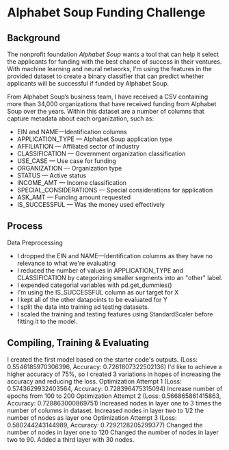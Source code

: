 # Alphabet Soup Funding Challenge 


## Background 
The nonprofit foundation <i>Alphabet Soup</i> wants a tool that can help it select the applicants for funding with the best chance of success in their ventures. With machine learning and neural networks, I'm using the features in the provided dataset to create a binary classifier that can predict whether applicants will be successful if funded by Alphabet Soup.

From Alphabet Soup’s business team, I have received a CSV containing more than 34,000 organizations that have received funding from Alphabet Soup over the years. Within this dataset are a number of columns that capture metadata about each organization, such as:

- EIN and NAME—Identification columns
- APPLICATION_TYPE — Alphabet Soup application type
- AFFILIATION — Affiliated sector of industry
- CLASSIFICATION — Government organization classification
- USE_CASE — Use case for funding
- ORGANIZATION — Organization type
- STATUS — Active status
- INCOME_AMT — Income classification
- SPECIAL_CONSIDERATIONS — Special considerations for application
- ASK_AMT — Funding amount requested
- IS_SUCCESSFUL — Was the money used effectively

## Process

Data Preprocessing

- I dropped the EIN and NAME—Identification columns as they have no relevance to what we're evaluating
- I reduced the number of values in APPLICATION_TYPE and CLASSIFICATION by categorizing smaller segments into an "other" label.
- I expended categorial variables with pd.get_dummies()
- I'm using the IS_SUCCESSFUL column as our target for X
- I kept all of the other datapoints to be evaluated for Y
- I split the data into training ad testing datasets.
- I scaled the training and testing features using StandardScaler before fitting it to the model.

## Compiling, Training & Evaluating

I created the first model based on the starter code's outputs. (Loss: 0.5546185970306396, Accuracy: 0.7261807322502136)
I'd like to achieve a higher accuracy of 75%, so I created 3 variations in hopes of increasing the accuracy and reducing the loss.
Optimization Attempt 1 (Loss: 0.5743629932403564, Accuracy: 0.728396475315094)
Increase number of epochs from 100 to 200
Optimization Attempt 2 (Loss: 0.566865861415863, Accuracy: 0.728863000869751)
Increased nodes in layer one to 3 times the number of columns in dataset.
Increased nodes in layer two to 1/2 the number of nodes as layer one
Optimization Attempt 3 (Loss: 0.580244243144989, Accuracy: 0.7292128205299377)
Changed the number of nodes in layer one to 120
Changed the number of nodes in layer two to 90.
Added a third layer with 30 nodes.
